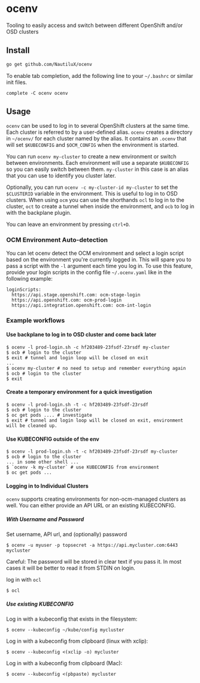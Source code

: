 # ocenv
Tooling to easily access and switch between different OpenShift and/or OSD clusters

## Install

```bash
go get github.com/NautiluX/ocenv
```

To enable tab completion, add the following line to your `~/.bashrc` or similar init files.

```
complete -C ocenv ocenv
```

## Usage

`ocenv` can be used to log in to several OpenShift clusters at the same time.
Each cluster is referred to by a user-defined alias.
`ocenv` creates a directory in `~/ocenv/` for each cluster named by the alias.
It contains an `.ocenv` that will set `$KUBECONFIG` and `$OCM_CONFIG` when the environment is started.

You can run `ocenv my-cluster` to create a new environment or switch between environments.
Each environment will use a separate `$KUBECONFIG` so you can easily switch between them.
`my-cluster` in this case is an alias that you can use to identify you cluster later.

Optionally, you can run `ocenv -c my-cluster-id my-cluster` to set the `$CLUSTERID` variable in the environment.
This is useful to log in to OSD clusters.
When using `ocm` you can use the shorthands `ocl` to log in to the cluster, `oct` to create a tunnel when inside the environment, and `ocb` to log in with the backplane plugin.

You can leave an environment by pressing `ctrl+D`.


### OCM Environment Auto-detection

You can let ocenv detect the OCM environment and select a login script based on the environment you're currently logged in.
This will spare you to pass a script with the `-l` argument each time you log in.
To use this feature, provide your login scripts in the config file `~/.ocenv.yaml` like in the following example:

```
loginScripts:
  https://api.stage.openshift.com: ocm-stage-login
  https://api.openshift.com: ocm-prod-login
  https://api.integration.openshift.com: ocm-int-login
```

### Example workflows

#### Use backplane to log in to OSD cluster and come back later

```
$ ocenv -l prod-login.sh -c hf203489-23fsdf-23rsdf my-cluster
$ ocb # login to the cluster
$ exit # tunnel and login loop will be closed on exit
...
$ ocenv my-cluster # no need to setup and remember everything again
$ ocb # login to the cluster
$ exit
```

#### Create a temporary environment for a quick investigation

```
$ ocenv -l prod-login.sh -t -c hf203489-23fsdf-23rsdf
$ ocb # login to the cluster
$ oc get pods .... # investigate
$ exit # tunnel and login loop will be closed on exit, environment will be cleaned up.
```

#### Use KUBECONFIG outside of the env

```
$ ocenv -l prod-login.sh -t -c hf203489-23fsdf-23rsdf my-cluster
$ ocb # login to the cluster
... in some other shell ...
$ `ocenv -k my-cluster` # use KUBECONFIG from environment
$ oc get pods ...
```

#### Logging in to Individual Clusters

`ocenv` supports creating environments for non-ocm-managed clusters as well.
You can either provide an API URL or an existing KUBECONFIG.

##### With Username and Password

Set username, API url, and (optionally) password

```
$ ocenv -u myuser -p topsecret -a https://api.mycluster.com:6443 mycluster
```

Careful: The password will be stored in clear text if you pass it.
In most cases it will be better to read it from STDIN on login.

log in with `ocl`

```
$ ocl
```

##### Use existing KUBECONFIG

Log in with a kubeconfig that exists in the filesystem:

```
$ ocenv --kubeconfig ~/kube/config mycluster
```

Log in with a kubeconfig from clipboard (linux with xclip):

```
$ ocenv --kubeconfig <(xclip -o) mycluster
```

Log in with a kubeconfig from clipboard (Mac):

```
$ ocenv --kubeconfig <(pbpaste) mycluster
```
